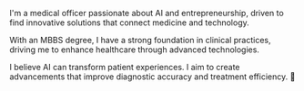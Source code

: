 I'm a medical officer passionate about AI and entrepreneurship, driven to find innovative solutions that connect medicine and technology.

With an MBBS degree, I have a strong foundation in clinical practices, driving me to enhance healthcare through advanced technologies.

I believe AI can transform patient experiences. I aim to create advancements that improve diagnostic accuracy and treatment efficiency. 🚀
